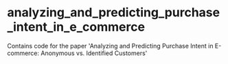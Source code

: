# analyzing_and_predicting_purchase_intent_in_e_commerce
Contains code for the paper 'Analyzing and Predicting Purchase Intent in E-commerce: Anonymous vs. Identified Customers'
